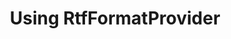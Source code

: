 ---
title: Using RtfFormatProvider
page_title: Using RtfFormatProvider | RadRichTextEditor
description: RadRichTextEditor is a control that is able to display and edit rich-text content including formatted text arranged in pages, paragraphs, spans (runs), tables, etc. 
slug: winforms/richtexteditor/import-export/rtf/rtfformatprovider
tags: import/export
published: True
position: 2
---
